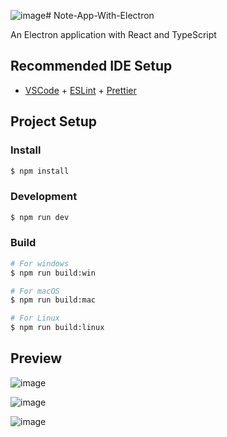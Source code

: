 ![image](https://github.com/user-attachments/assets/7e06b383-a94c-4cf1-bfbb-d63cbf56e11e)# Note-App-With-Electron

An Electron application with React and TypeScript

## Recommended IDE Setup

- [VSCode](https://code.visualstudio.com/) + [ESLint](https://marketplace.visualstudio.com/items?itemName=dbaeumer.vscode-eslint) + [Prettier](https://marketplace.visualstudio.com/items?itemName=esbenp.prettier-vscode)

## Project Setup

### Install

```bash
$ npm install
```

### Development

```bash
$ npm run dev
```

### Build

```bash
# For windows
$ npm run build:win

# For macOS
$ npm run build:mac

# For Linux
$ npm run build:linux
```


## Preview
![image](https://github.com/user-attachments/assets/2eac7160-8be4-445a-8c25-1269d803fd5e)

![image](https://github.com/user-attachments/assets/da96b5f6-9631-4089-ba3f-adbab3bed744)

![image](https://github.com/user-attachments/assets/2a4aceb9-3cc1-4113-b23f-3efd1f40672d)



